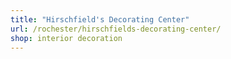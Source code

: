 ```yaml
---
title: "Hirschfield's Decorating Center"
url: /rochester/hirschfields-decorating-center/
shop: interior decoration
---
```


